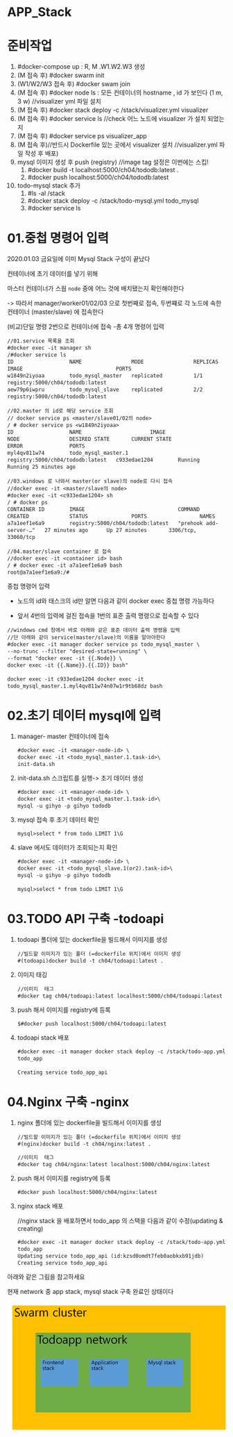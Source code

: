# APP_Stack 

# 준비작업

1. #docker-compose up : R, M .W1.W2.W3 생성
2. (M 접속 후) #docker swarm init
3. (W1/W2/W3 접속 후) #docker swam join
4. (M 접속 후) #docker node ls : 모든 컨테이너의 hostname , id 가 보인다 (1 m, 3 w)
   //visualizer yml 파일 설치 
5. (M 접속 후) #docker stack deploy -c /stack/visualizer.yml visualizer 
6. (M 접속 후) #docker service ls
   //check 어느 노드에 visualizer 가 설치 되었는지
7. (M 접속 후) #docker service ps visualizer_app
8. (M 접속 후)//반드시 Dockerfile 있는 곳에서 visualizer 설치   //visualizer.yml 파일 작성 후 배포)
9. mysql 이미지 생성 후 push (registry)  //image tag 설정은 이번에는 스킵!		
   1. #docker build -t localhost:5000/ch04/tododb:latest .		
   2. #docker push localhost:5000/ch04/tododb:latest		
10. todo-mysql stack 추가 
    1. #ls -al /stack
    2. #docker stack deploy -c /stack/todo-mysql.yml todo_mysql
    3. #docker service ls

# 01.중첩 명령어 입력

2020.01.03 금요일에 이미 Mysql Stack 구성이 끝났다

컨테이너에 초기 데이터를 넣기 위해 

마스터 컨테이너가 스웜 `node` 중에 어느 것에 배치됐는지 확인해야한다

-> 따라서 manager/worker01/02/03 으로 첫번째로 접속, 두번쨰로 각 노드에 속한 컨테이너 (master/slave) 에 접속한다



(비교)단일 명령 2번으로 컨테이너에 접속 -총 4개 명령어 입력

``` powershe
//01.service 목록을 조회
#docker exec -it manager sh
/#docker service ls
ID                  NAME                MODE                REPLICAS            IMAGE                              PORTS
w1849n2iyoaa        todo_mysql_master   replicated          1/1                 registry:5000/ch04/tododb:latest
aew79p6iwpru        todo_mysql_slave    replicated          2/2                 registry:5000/ch04/tododb:latest

//02.master 의 id로 해당 service 조회 
// docker service ps <master/slave01/02의 node>
/ # docker service ps <w1849n2iyoaa>
ID                  NAME                      IMAGE                              NODE                DESIRED STATE       CURRENT STATE             ERROR               PORTS
myl4qv811w74        todo_mysql_master.1       registry:5000/ch04/tododb:latest   c933edae1204        Running             Running 25 minutes ago

//03.windows 로 나와서 master(or slave)의 node로 다시 접속
//docker exec -it <master/slave의 node>
#docker exec -it <c933edae1204> sh
/ # docker ps
CONTAINER ID        IMAGE                              COMMAND                  CREATED             STATUS              PORTS                 NAMES
a7a1eef1e6a9        registry:5000/ch04/tododb:latest   "prehook add-server-…"   27 minutes ago      Up 27 minutes       3306/tcp, 33060/tcp   

//04.master/slave container 로 접속
//docker exec -it <container id> bash
/ # docker exec -it a7a1eef1e6a9 bash
root@a7a1eef1e6a9:/#

```



중첩 명령어 입력

- 노드의 id와 태스크의 id만 알면 다음과 같이 docker exec 중첩 명령 가능하다

- 앞서 4번의 입력에 걸친 접속을 1번의 표준 출력 명령으로 접속할 수 있다

``` power
//windows cmd 창에서 바로 아래와 같은 표준 데이터 출력 명령을 입력
//단 아래와 같이 service(master/slave)의 이름을 알아야한다
#docker exec -it manager docker service ps todo_mysql_master \
--no-trunc --filter "desired-state=running" \
--format "docker exec -it {{.Node}} \
docker exec -it {{.Name}}.{{.ID}} bash"

docker exec -it c933edae1204 docker exec -it todo_mysql_master.1.myl4qv811w74n07w1r9tb68dz bash

```



# 02.초기 데이터 mysql에 입력

1. manager- master 컨테이너에 접속

   ``` power
   #docker exec -it <manager-node-id> \
   docker exec -it <todo_mysql_master.1.task-id>\
   init-data.sh
   ```

   

2. init-data.sh 스크립트를 실행-> 초기 데이터 생성

   ``` power
   #docker exec -it <manager-node-id> \
   docker exec -it <todo_mysql_master.1.task-id>\
   mysql -u gihyo -p gihyo tododb
   ```

   

3. mysql 접속 후 초기 데이터 확인

   ``` power
   mysql>select * from todo LIMIT 1\G
   ```



4. slave 에서도 데이터가 조회되는지 확인

   ``` power
   #docker exec -it <manager-node-id> \
   docker exec -it <todo_mysql_slave.1(or2).task-id>\
   mysql -u gihyo -p gihyo tododb
   
   mysql>select * from todo LIMIT 1\G
   ```



# 03.TODO API 구축 -todoapi

1. todoapi 폴더에 있는 dockerfile을 빌드해서 이미지를 생성

   ``` power
   //빌드할 이미지가 있는 폴더 (=dockerfile 위치)에서 이미지 생성
   #(todoapi)docker build -t ch04/todoapi:latest .
   ```

   

2. 이미지 태깅

   ``` power
   //이미지  태그
   #docker tag ch04/todoapi:latest localhost:5000/ch04/todoapi:latest
   ```

   

3. push 해서 이미지를 registry에 등록

   ``` power
   $#docker push localhost:5000/ch04/todoapi:latest
   ```

   

4. todoapi stack 배포

   ``` power
   #docker exec -it manager docker stack deploy -c /stack/todo-app.yml todo_app
   
   Creating service todo_app_api
   ```

   

# 04.Nginx 구축 -nginx 

1. nginx 폴더에 있는 dockerfile을 빌드해서 이미지를 생성

   ``` power
   //빌드할 이미지가 있는 폴더 (=dockerfile 위치)에서 이미지 생성
   #(nginx)docker build -t ch04/nginx:latest .
   ```

   

   ``` power
   //이미지  태그
   #docker tag ch04/nginx:latest localhost:5000/ch04/nginx:latest
   ```

   

2. push 해서 이미지를 registry에 등록

   ``` power
   #docker push localhost:5000/ch04/nginx:latest
   ```

   

4. nginx stack 배포

   //nginx stack 을 배포하면서 todo_app 의 스택을 다음과 같이 수정(updating & creating)

   ``` power
   #docker exec -it manager docker stack deploy -c /stack/todo-app.yml todo_app
   Updating service todo_app_api (id:kzsd0omdt7feb0aobkxb91jdb)
   Creating service todo_app_api
   ```

   

아래와 같은 그림을 참고하세요

현재 network 중 app stack, mysql stack 구축 완료인 상태이다

![todo_app 아키텍처](https://github.com/CeciliaJung/TIL/blob/master/images/architecture-todoapp.png)